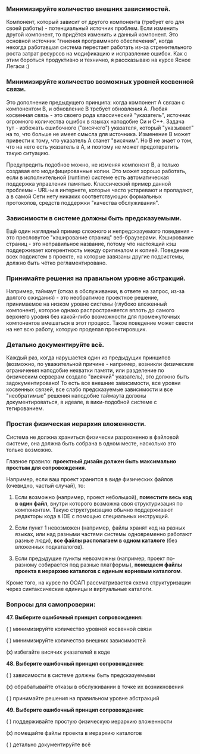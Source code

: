 ### Минимизируйте количество внешних зависимостей.

Компонент, который зависит от другого компонента (требует его для своей работы) - потенциальный источник проблем. Если изменить другой компонент, то придётся изменить и данный компонент. Это основной источник "гниения программного обеспечения", когда некогда работавшая система перестает работать из-за стремительного роста затрат ресурсов на модификацию и исправление ошибок.
Как с этим бороться продуктивно и технично, я рассказываю на курсе Ясное Легаси :)

### Минимизируйте количество возможных уровней косвенной связи.

Это дополнение предыдущего принципа: когда компонент A связан с компонентом B, и обновление B требует обновления A. Любая косвенная связь - это своего рода классический "указатель", источник огромного количества ошибок в языках наподобие Си и С++. Задача тут - избежать ошибочного ("висячего") указателя, который "указывает" на то, что больше не имеет смысла для источника. Изменение B может привести к тому, что указатель A станет "висячим". Но B не знает о том, что на него есть указатель в A, и поэтому не может предотвратить такую ситуацию.

Предупредить подобное можно, не изменяя компонент B, а только создавая его модифицированные копии. Это может хорошо работать, если в исполнительной (runtime) системе есть автоматическая поддержка управления памятью. Классический пример данной проблемы - URL-ы в интернете, которые часто устаревают и пропадают, а в самой Сети нету никаких соответствующих формальных протоколов, средств поддержки "качества обслуживания". 

### Зависимости в системе должны быть предсказуемыми.

Ещё один наглядный пример сложного и непредсказуемого поведения - это пресловутое "кэширование страниц" веб-браузерами. Кэширование страниц - это неправильное название, потому что настоящий кэш поддерживает когерентность между оригиналом и копией. Поведение всех подсистем в проекте, на которые завязаны другие подсистемы, должно быть чётко регламентировано.

### Принимайте решения на правильном уровне абстракций.

Например, таймаут (отказ в обслуживании, в ответе на запрос, из-за долгого ожидания) - это необратимое проектное решение, принимаемое на низком уровне системы (глубоко вложенный компонент), которое однако распространяется вплоть до самого верхнего уровня без какой-либо возможности для промежуточных компонентов вмешаться в этот процесс. Такое поведение может свести на нет всю работу, которую проделал проектировщик. 

### Детально документируйте всё.

Каждый раз, когда нарушается один из предыдущих принципов (возможно, по уважительной причине - например, возникли физические ограничения наподобие нехватки памяти, или разделение по физическим серверам создало "висячий" указатель), это должно быть задокументировано! То есть все внешние зависимости, все уровни косвенных связей, все слабо предсказуемые зависимости и все "необратимые" решения наподобие таймаута должны документироваться, в идеале, в вики-подобной системе с тегированием.

### Простая физическая иерархия вложенности.

Система не должна храниться физически разрозненно в файловой системе, она должна быть собрана в одном месте, насколько это только возможно. 

Главное правило: **проектный дизайн должен быть максимально простым для сопровождения**.

Например, если ваш проект хранится в виде физических файлов (очевидно, частый случай), то:

1. Если возможно (например, проект небольшой), **поместите весь код в один файл**, внутри которого возможна своя структуризация по компонентам. Такую структуризацию обычно поддерживают редакторы кода в IDE с помощью специальных инструкций.

2. Если пункт 1 невозможен (например, файлы хранят код на разных языках, или над разными частями системы одновременно работают разные люди), **все файлы располагаем в одном каталоге** (без вложенных подкаталогов).

3. Если предыдущие пункты невозможны (например, проект по-разному собирается под разные платформы), **помещаем файлы проекта в иерархию каталогов с единым корневым каталогом**.

Кроме того, на курсе по ООАП рассматривается схема структуризации через синтаксические единицы и виртуальные каталоги.

### Вопросы для самопроверки:

**47. Выберите ошибочный принцип сопровождения:**

( ) минимизируйте количество уровней косвенной связи

( ) минимизируйте количество внешних зависимостей

(x) избегайте висячих указателей в коде

**48. Выберите ошибочный принцип сопровождения:**

( ) зависимости в системе должны быть предсказуемыми

(x) обрабатывайте отказы в обслуживании в точке их возникновения

( ) принимайте решения на правильном уровне абстракций

**49. Выберите ошибочный принцип сопровождения:**

( ) поддерживайте простую физическую иерархию вложенности

(x) помещайте файлы проекта в иерархию каталогов

( ) детально документируйте всё
